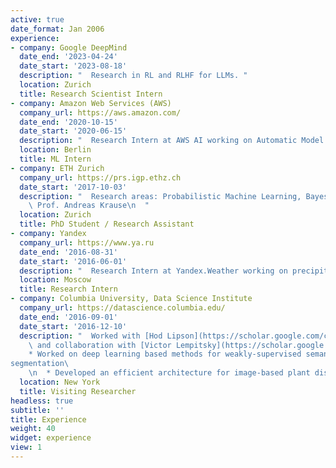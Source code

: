 ```yaml
---
active: true
date_format: Jan 2006
experience:
- company: Google DeepMind 
  date_end: '2023-04-24'
  date_start: '2023-08-18'
  description: "  Research in RL and RLHF for LLMs. "
  location: Zurich
  title: Research Scientist Intern
- company: Amazon Web Services (AWS)
  company_url: https://aws.amazon.com/
  date_end: '2020-10-15'
  date_start: '2020-06-15'
  description: "  Research Intern at AWS AI working on Automatic Model Tuning and SageMaker Autopilot. "
  location: Berlin
  title: ML Intern
- company: ETH Zurich
  company_url: https://prs.igp.ethz.ch
  date_start: '2017-10-03'
  description: "  Research areas: Probabilistic Machine Learning, Bayesian Optimization, Deep Learning, Tensors, Computer Vision\n\n  Advisor:\
    \ Prof. Andreas Krause\n  "
  location: Zurich
  title: PhD Student / Research Assistant
- company: Yandex
  company_url: https://www.ya.ru
  date_end: '2016-08-31'
  date_start: '2016-06-01'
  description: "  Research Intern at Yandex.Weather working on precipitation nowcasting using deep convolutional and recurrent models"
  location: Moscow
  title: Research Intern
- company: Columbia University, Data Science Institute
  company_url: https://datascience.columbia.edu/
  date_end: '2016-09-01'
  date_start: '2016-12-10'
  description: "  Worked with [Hod Lipson](https://scholar.google.com/citations?user=F_Go4V4AAAAJ&hl=en)\
    \ and collaboration with [Victor Lempitsky](https://scholar.google.ru/citations?user=gYYVokYAAAAJ&hl=en).\n\n  
    * Worked on deep learning based methods for weakly-supervised semantic 
segmentation\
    \n  * Developed an efficient architecture for image-based plant disease detection \n  "
  location: New York
  title: Visiting Researcher
headless: true
subtitle: ''
title: Experience
weight: 40
widget: experience
view: 1
---
```


